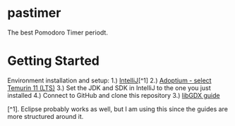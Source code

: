 # pastimer
The best Pomodoro Timer periodt.

# Getting Started
Environment installation and setup:
1.) [IntelliJ](https://www.jetbrains.com/idea/download/#section=windows)[^1]
2.) [Adoptium - select Temurin 11 (LTS)](https://adoptium.net/?variant=openjdk11&jvmVariant=hotspot)
3.) Set the JDK and SDK in IntelliJ to the one you just installed
4.) Connect to GitHub and clone this repository
3.) [libGDX guide](http://libgdx.com/dev/import-and-running/)

[^1]. Eclipse probably works as well, but I am using this since the guides are more structured around it.

